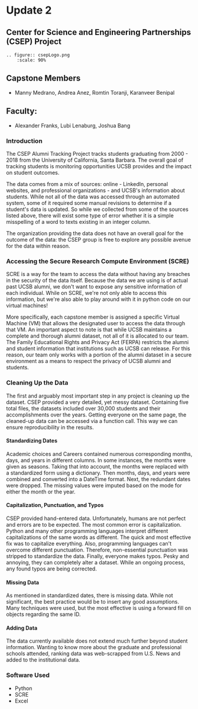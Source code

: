 # Update 2
## Center for Science and Engineering Partnerships (CSEP) Project
```{eval-rst}
.. figure:: csepLogo.png
    :scale: 90% 
```
## Capstone Members
* Manny Medrano, Andrea Anez, Romtin Toranji, Karanveer Benipal
## Faculty:
* Alexander Franks, Lubi Lenaburg, Joshua Bang

### Introduction
The CSEP Alumni Tracking Project tracks students graduating from  2000 - 2018 from the University of California, Santa Barbara. The overall goal of tracking students is monitoring opportunities UCSB provides and the impact on student outcomes. 

The data comes from a mix of sources: online - LinkedIn, personal websites, and professional organizations - and UCSB's information about students. While not all of the data was accessed through an automated system, some of it required some manual revisions to determine if a student's data is updated. So while we collected from some of the sources listed above, there will exist some type of error whether it is a simple misspelling of a word to texts existing in an integer column. 

The organization providing the data does not have an overall goal for the outcome of the data: the CSEP group is free to explore any possible avenue for the data within reason.  

### Accessing the Secure Research Compute Environment (SCRE)
SCRE is a way for the team to access the data without having any breaches in the security of the data itself. Because the data we are using is of actual past UCSB alumni, we don't want to expose any sensitive information of each individual. While on SCRE, we're not only able to access this information, but we're also able to play around with it in python code on our virtual machines! 

More specifically, each capstone member is assigned a specific Virtual Machine (VM) that allows the designated user to access the data through that VM. An important aspect to note is that while UCSB maintains a complete and thorough alumni dataset, not all of it is allocated to our team. The Family Educational Rights and Privacy Act (FERPA) restricts the alumni and student information that institutions such as UCSB can release. For this reason, our team only works with a portion of the alumni dataset in a secure environment as a means to respect the privacy of UCSB alumni and students.

### Cleaning Up the Data  
The first and arguably most important step in any project is cleaning up the dataset. CSEP provided a very detailed, yet messy dataset. Containing five total files, the datasets included over 30,000 students and their accomplishments over the years. Getting everyone on the same page, the cleaned-up data can be accessed via a function call. This way we can ensure reproducibility in the results.  
#### Standardizing Dates 
Academic choices and Careers contained numerous corresponding months, days, and years in different columns. In some instances, the months were given as seasons. Taking that into account, the months were replaced with a standardized form using a dictionary. Then months, days, and years were combined and converted into a DateTime format. Next, the redundant dates were dropped. The missing values were imputed based on the mode for either the month or the year.  
#### Capitalization, Punctuation, and Typos  
CSEP provided hand-entered data. Unfortunately, humans are not perfect and errors are to be expected. The most common error is capitalization. Python and many other programming languages interpret different capitalizations of the same words as different. The quick and most effective fix was to capitalize everything. Also, programming languages can't overcome different punctuation. Therefore, non-essential punctuation was stripped to standardize the data. Finally, everyone makes typos. Pesky and annoying, they can completely alter a dataset. While an ongoing process, any found typos are being corrected.  
#### Missing Data  
As mentioned in standardized dates, there is missing data. While not significant, the best practice would be to insert any good assumptions. Many techniques were used, but the most effective is using a forward fill on objects regarding the same ID.  
#### Adding Data  
The data currently available does not extend much further beyond student information. Wanting to know more about the graduate and professional schools attended, ranking data was web-scrapped from U.S. News and added to the institutional data.  


### Software Used
* Python
* SCRE
* Excel
